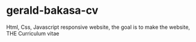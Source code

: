 # gerald-bakasa-cv
Html, Css, Javascript  responsive website, the goal is to make the website, THE Curriculum vitae 
